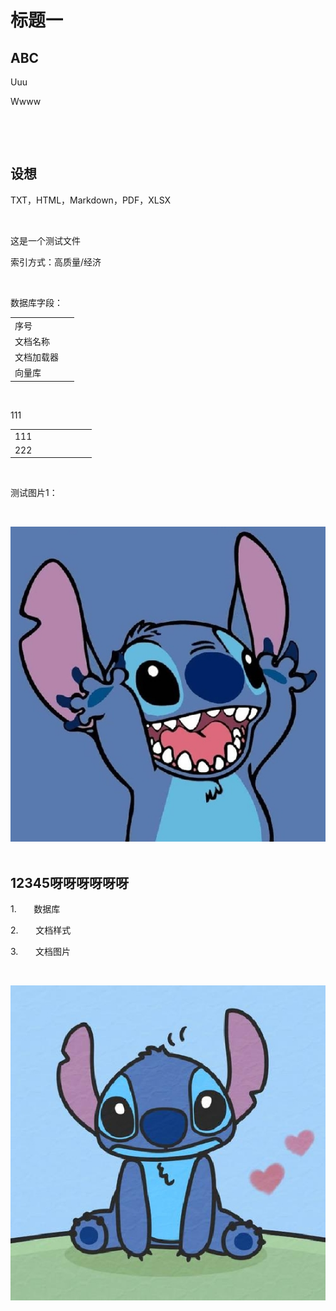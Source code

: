 标题一
===

ABC
---

Uuu

Wwww

 

 

设想
--

TXT，HTML，Markdown，PDF，XLSX

 

这是一个测试文件

索引方式：高质量/经济

 

数据库字段：



|  |  |
| --- | --- |
| 序号 |   |
| 文档名称 |   |
| 文档加载器 |   |
| 向量库 |   |

 

111



|  |  |  |  |  |  |
| --- | --- | --- | --- | --- | --- |
| 111 |   |   |   |   |   |
| 222 |   |   |   |   |   |

 

测试图片1：

 

![img1](02test_images/02test_img1.jpeg) 

12345呀呀呀呀呀呀
-----------

1.       数据库

2.       文档样式

3.       文档图片

 

![img2](02test_images/02test_img2.jpeg) 

